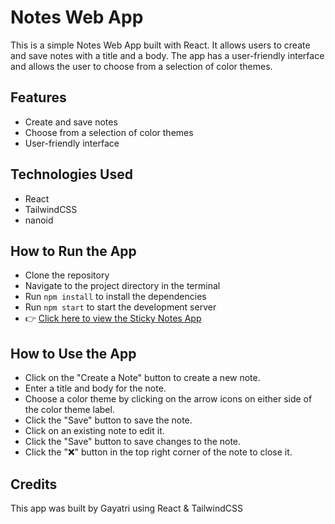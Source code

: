 # Notes Web App
This is a simple Notes Web App built with React. It allows users to create and save notes with a title and a body. The app has a user-friendly interface and allows the user to choose from a selection of color themes.

## Features
- Create and save notes
- Choose from a selection of color themes
- User-friendly interface
## Technologies Used
- React
- TailwindCSS
- nanoid
## How to Run the App
- Clone the repository
- Navigate to the project directory in the terminal
- Run `npm install` to install the dependencies
- Run `npm start` to start the development server
- 👉 [Click here to view the Sticky Notes App](sticky-notes-project-by-co5tn4vyt-gayatris-projects-69ac0d02.vercel.app)
## How to Use the App
- Click on the "Create a Note" button to create a new note.
- Enter a title and body for the note.
- Choose a color theme by clicking on the arrow icons on either side of the color theme label.
- Click the "Save" button to save the note.
- Click on an existing note to edit it.
- Click the "Save" button to save changes to the note.
- Click the "❌" button in the top right corner of the note to close it.
## Credits
This app was built by Gayatri using React & TailwindCSS


